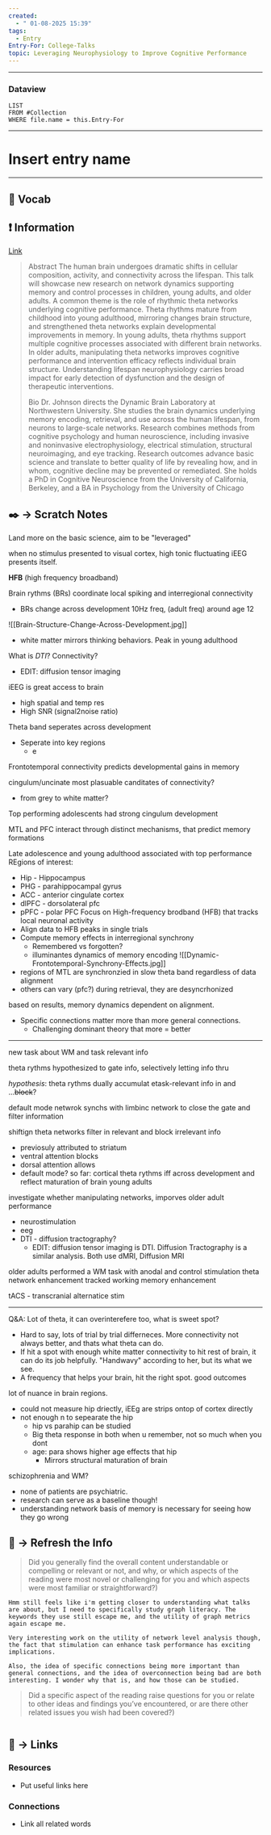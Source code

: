 ```yaml
---
created:
  - " 01-08-2025 15:39"
tags:
  - Entry
Entry-For: College-Talks
topic: Leveraging Neurophysiology to Improve Cognitive Performance
---
```


---
### Dataview
```dataview
LIST
FROM #Collection
WHERE file.name = this.Entry-For
```
---

# Insert entry name
---

## 🎤 Vocab



## ❗ Information
[Link](https://neuroengineering.ucdavis.edu/events/neuroengineering-medicine-seminar-dr-elizabeth-johnson)

> Abstract
> The human brain undergoes dramatic shifts in cellular composition, activity, and connectivity across the lifespan. This talk will showcase new research on network dynamics supporting memory and control processes in children, young adults, and older adults. A common theme is the role of rhythmic theta networks underlying cognitive performance. Theta rhythms mature from childhood into young adulthood, mirroring changes brain structure, and strengthened theta networks explain developmental improvements in memory. In young adults, theta rhythms support multiple cognitive processes associated with different brain networks. In older adults, manipulating theta networks improves cognitive performance and intervention efficacy reflects individual brain structure. Understanding lifespan neurophysiology carries broad impact for early detection of dysfunction and the design of therapeutic interventions.
> 
> Bio
> Dr. Johnson directs the Dynamic Brain Laboratory at Northwestern University. She studies the brain dynamics underlying memory encoding, retrieval, and use across the human lifespan, from neurons to large-scale networks. Research combines methods from cognitive psychology and human neuroscience, including invasive and noninvasive electrophysiology, electrical stimulation, structural neuroimaging, and eye tracking. Research outcomes advance basic science and translate to better quality of life by revealing how, and in whom, cognitive decline may be prevented or remediated. She holds a PhD in Cognitive Neuroscience from the University of California, Berkeley, and a BA in Psychology from the University of Chicago



## ✒️ -> Scratch Notes
Land more on the basic science, aim to be "leveraged"

when no stimulus presented to visual cortex, high tonic fluctuating iEEG presents itself.

**HFB** (high frequency broadband)

Brain rythms (BRs) coordinate local spiking and interregional connectivity
- BRs change across development
10Hz freq, (adult freq) around age 12

![[Brain-Structure-Change-Across-Development.jpg]]
- white matter mirrors thinking behaviors. Peak in young adulthood

What is *DTI*? Connectivity?
- EDIT: diffusion tensor imaging

iEEG is great access to brain
- high spatial and temp res
- High SNR (signal2noise ratio)

Theta band seperates across development
- Seperate into key regions
	- e

Frontotemporal connectivity predicts developmental gains in memory

cingulum/uncinate most plasuable canditates of connectivity?
- from grey to white matter?

Top performing adolescents had strong cingulum development

MTL and PFC interact through distinct mechanisms, that predict memory formations

Late adolescence and young adulthood associated with top performance
REgions of interest:
- Hip - Hippocampus
- PHG - parahippocampal gyrus
- ACC - anterior cingulate cortex
- dlPFC - dorsolateral pfc
- pPFC - polar PFC
Focus on High-frequency brodband (HFB) that tracks local neuronal activity
- Align data to HFB peaks in single trials
- Compute memory effects in interregional synchrony
	- Remembered vs forgotten?
	- illuminantes dynamics of memory encoding
![[Dynamic-Frontotemporal-Synchrony-Effects.jpg]]
- regions of MTL are synchronzied in slow theta band regardless of data alignment
- others can vary (pfc?)
during retrieval, they are desyncrhonized

based on results, memory dynamics dependent on alignment.
- Specific connections matter more than more general connections. 
	- Challenging dominant theory that more = better
---
new task about WM and task relevant info

theta rythms hypothesized to gate info, selectively letting info thru

*hypothesis*: theta rythms dually accumulat etask-relevant info in and ...~~block~~?

default mode netwrok synchs with limbinc network to close the gate and filter information

shiftign theta networks filter in relevant and block irrelevant info
- previosuly attributed to striatum
- ventral attention blocks
- dorsal attention allows
- default mode?
so far: cortical theta rythms iff across development and reflect maturation of brain
young adults


investigate whether manipulating networks, imporves older adult performance
- neurostimulation
- eeg
- DTI - diffusion tractography?
	- EDIT: diffusion tensor imaging is DTI. Diffusion Tractography is a similar analysis. Both use dMRI, Diffusion MRI

older adults performed a WM task with anodal and control stimulation
theta network enhancement tracked working memory enhancement

tACS - transcranial alternatice stim

---

Q&A:
Lot of theta, it can overinterefere too, what is sweet spot?
- Hard to say, lots of trial by trial differneces. More connectivity not always better, and thats what theta can do. 
- If hit a spot with enough white matter connectivity to hit rest of brain, it can do its job helpfully. "Handwavy" according to her, but its what we see.
- A frequency that helps your brain, hit the right spot. good outcomes

lot of nuance in brain regions. 
- could not measure hip driectly, iEEg are strips ontop of cortex directly
- not enough n to sepearate the hip 
	- hip vs parahip can be studied
	- Big theta response in both when u remember, not so much when you dont
	- age: para shows higher age effects that hip
		- Mirrors structural maturation of brain

schizophrenia and WM?
- none of patients are psychiatric.
- research can serve as a baseline though!
- understanding network basis of memory is necessary for seeing how they go wrong





## 🧪 -> Refresh the Info
> Did you generally find the overall content understandable or compelling or relevant or not, and why, or which aspects of the reading were most novel or challenging for you and which aspects were most familiar or straightforward?)  
```
Hmm still feels like i'm getting closer to understanding what talks are about, but I need to specifically study graph literacy. The keywords they use still escape me, and the utility of graph metrics again escape me.

Very interesting work on the utility of network level analysis though, the fact that stimulation can enhance task performance has exciting implications.

Also, the idea of specific connections being more important than general connections, and the idea of overconnection being bad are both interesting. I wonder why that is, and how those can be studied.
```

> Did a specific aspect of the reading raise questions for you or relate to other ideas and findings you’ve encountered, or are there other related issues you wish had been covered?)
```

```



## 🔗 -> Links
### Resources
- Put useful links here


### Connections
- Link all related words


